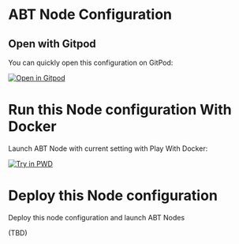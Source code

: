 # ABT Node Configuration


## Open with Gitpod

You can quickly open this configuration on GitPod: 

[![Open in Gitpod](https://gitpod.io/button/open-in-gitpod.svg)](https://github.com/mave99a/test-abtnode2)


# Run this Node configuration With Docker
Launch ABT Node with current setting with Play With Docker:

[![Try in PWD](https://raw.githubusercontent.com/play-with-docker/stacks/master/assets/images/button.png)](https://labs.play-with-docker.com/?stack=https://raw.githubusercontent.com//ArcBlock/play-abtnode-with-docker/main/docker-compose.yml)


# Deploy this Node configuration 

Deploy this node configuration and launch ABT Nodes

(TBD)
